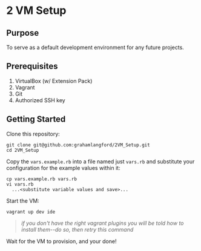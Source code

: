 # 2 VM Setup

## Purpose
To serve as a default development environment for any future projects.

## Prerequisites
1. VirtualBox (w/ Extension Pack)
1. Vagrant
1. Git
1. Authorized SSH key

## Getting Started
Clone this repository:
```
git clone git@github.com:grahamlangford/2VM_Setup.git
cd 2VM_Setup
```

Copy the `vars.example.rb` into a file named just `vars.rb` and substitute your configuration for the example values within it:
```
cp vars.example.rb vars.rb
vi vars.rb
  ...<substitute variable values and save>...
```

Start the VM:
```
vagrant up dev ide
```
> *if you don't have the right vagrant plugins you will be told how to install them--do so, then retry this command*

Wait for the VM to provision, and your done!
